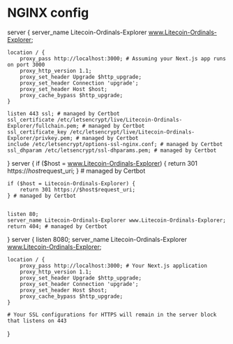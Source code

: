 # NGINX config 

server {
    server_name Litecoin-Ordinals-Explorer www.Litecoin-Ordinals-Explorer;

    location / {
        proxy_pass http://localhost:3000; # Assuming your Next.js app runs on port 3000
        proxy_http_version 1.1;
        proxy_set_header Upgrade $http_upgrade;
        proxy_set_header Connection 'upgrade';
        proxy_set_header Host $host;
        proxy_cache_bypass $http_upgrade;
    }

    listen 443 ssl; # managed by Certbot
    ssl_certificate /etc/letsencrypt/live/Litecoin-Ordinals-Explorer/fullchain.pem; # managed by Certbot
    ssl_certificate_key /etc/letsencrypt/live/Litecoin-Ordinals-Explorer/privkey.pem; # managed by Certbot
    include /etc/letsencrypt/options-ssl-nginx.conf; # managed by Certbot
    ssl_dhparam /etc/letsencrypt/ssl-dhparams.pem; # managed by Certbot


}
server {
    if ($host = www.Litecoin-Ordinals-Explorer) {
        return 301 https://$host$request_uri;
    } # managed by Certbot


    if ($host = Litecoin-Ordinals-Explorer) {
        return 301 https://$host$request_uri;
    } # managed by Certbot


    listen 80;
    server_name Litecoin-Ordinals-Explorer www.Litecoin-Ordinals-Explorer;
    return 404; # managed by Certbot




}
server {
    listen 8080;
    server_name Litecoin-Ordinals-Explorer www.Litecoin-Ordinals-Explorer;

    location / {
        proxy_pass http://localhost:3000; # Your Next.js application
        proxy_http_version 1.1;
        proxy_set_header Upgrade $http_upgrade;
        proxy_set_header Connection 'upgrade';
        proxy_set_header Host $host;
        proxy_cache_bypass $http_upgrade;
    }

    # Your SSL configurations for HTTPS will remain in the server block that listens on 443
}
